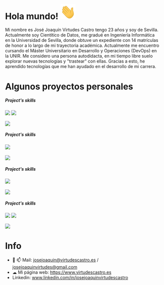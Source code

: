 # Hola mundo! <img src="https://github.com/JoaVirtudes19/JoaVirtudes19/blob/main/Hi.gif" width="50">
Mi nombre es José Joaquín Virtudes Castro tengo 23 años y soy de Sevilla. Actualmente soy Cientítico de Datos, me gradué en Ingeniería Informática en la Universidad de Sevilla, donde obtuve un expediente con 14 matrículas de honor a lo largo de mi trayectoria académica. Actualmente me encuentro cursando el Máster Universitario en Desarrollo y Operaciones (DevOps) en la UNIR. Me considero una persona autodidacta, en mi tiempo libre suelo explorar nuevas tecnologías y "trastear" con ellas. Gracias a esto, he aprendido tecnologías que me han ayudado en el desarrollo de mi carrera.

    
# Algunos proyectos personales
 ##### Project's skills 
![](https://img.shields.io/badge/Code-Python-informational?style=flat&logo=python&logoColor=white&color=33b0ad)
![](https://img.shields.io/badge/Framework-Django-informational?style=flat&logo=django&logoColor=white&color=33b0ad)


<a href="https://github.com/JoaVirtudes19/ALLGAMESAII-Django-WebScraping-IR">
  <img align="center" src="https://github-readme-stats.vercel.app/api/pin/?username=JoaVirtudes19&repo=ALLGAMESAII-Django-WebScraping-IR&title_color=ffffff&text_color=c9cacc&icon_color=33b0ad&bg_color=1d1f21" />
</a>

 ##### Project's skills 
![](https://img.shields.io/badge/Code-Python-informational?style=flat&logo=python&logoColor=white&color=33b0ad)

<a href="https://github.com/JoaVirtudes19/SnakeChallenge">
  <img align="center" src="https://github-readme-stats.vercel.app/api/pin/?username=JoaVirtudes19&repo=SnakeChallenge&title_color=ffffff&text_color=c9cacc&icon_color=33b0ad&bg_color=1d1f21" />
</a>

 ##### Project's skills 
![](https://img.shields.io/badge/Code-Haskell-informational?style=flat&logo=haskell&logoColor=white&color=33b0ad)

<a href="https://github.com/JoaVirtudes19/Genetic-Algorithm-Haskell">
  <img align="center" src="https://github-readme-stats.vercel.app/api/pin/?username=JoaVirtudes19&repo=Genetic-Algorithm-Haskell&title_color=ffffff&text_color=c9cacc&icon_color=33b0ad&bg_color=1d1f21" />
</a>
    
##### Project's skills 
![](https://img.shields.io/badge/Code-Python-informational?style=flat&logo=python&logoColor=white&color=33b0ad)
![](https://img.shields.io/badge/OS-Linux-informational?style=flat&logo=linux&logoColor=white&color=33b0ad)

<a href="https://github.com/JoaVirtudes19/OdooTelegram">
  <img align="center" src="https://github-readme-stats.vercel.app/api/pin/?username=JoaVirtudes19&repo=OdooTelegram&title_color=ffffff&text_color=c9cacc&icon_color=33b0ad&bg_color=1d1f21" />
</a>
    
# Info
- 💬 📫 Mail: josejoaquin@virtudescastro.es / josejoaquinvirtudes@gmail.com
- ☁ Mi página web: https://www.virtudescastro.es
- Linkedin: www.linkedin.com/in/josejoaquinvirtudescastro
